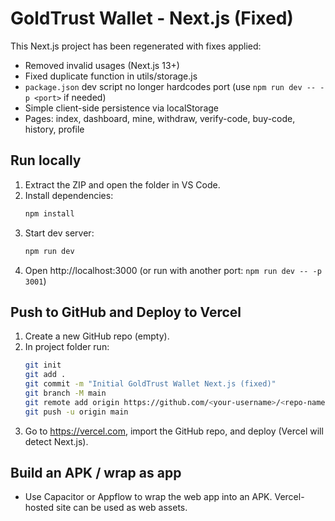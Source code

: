# GoldTrust Wallet - Next.js (Fixed)
This Next.js project has been regenerated with fixes applied:
- Removed invalid <Link><a> usages (Next.js 13+)
- Fixed duplicate function in utils/storage.js
- `package.json` dev script no longer hardcodes port (use `npm run dev -- -p <port>` if needed)
- Simple client-side persistence via localStorage
- Pages: index, dashboard, mine, withdraw, verify-code, buy-code, history, profile

## Run locally
1. Extract the ZIP and open the folder in VS Code.
2. Install dependencies:
   ```bash
   npm install
   ```
3. Start dev server:
   ```bash
   npm run dev
   ```
4. Open http://localhost:3000 (or run with another port: `npm run dev -- -p 3001`)

## Push to GitHub and Deploy to Vercel
1. Create a new GitHub repo (empty).
2. In project folder run:
   ```bash
   git init
   git add .
   git commit -m "Initial GoldTrust Wallet Next.js (fixed)"
   git branch -M main
   git remote add origin https://github.com/<your-username>/<repo-name>.git
   git push -u origin main
   ```
3. Go to https://vercel.com, import the GitHub repo, and deploy (Vercel will detect Next.js).

## Build an APK / wrap as app
- Use Capacitor or Appflow to wrap the web app into an APK. Vercel-hosted site can be used as web assets.
